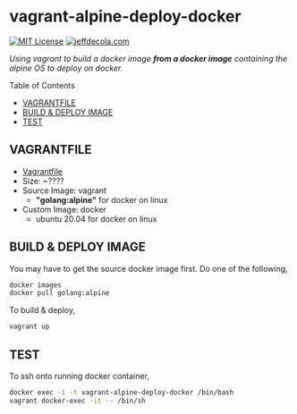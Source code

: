 # vagrant-alpine-deploy-docker

[![MIT License](http://img.shields.io/:license-mit-blue.svg)](http://jeffdecola.mit-license.org)
[![jeffdecola.com](https://img.shields.io/badge/website-jeffdecola.com-blue)](https://jeffdecola.com)

_Using vagrant to build a docker image
**from a docker image**
containing the alpine OS
to deploy on docker._

Table of Contents

* [VAGRANTFILE](https://github.com/JeffDeCola/my-vagrant-boxes/tree/master/docker/vagrant-alpine-deploy-docker#vagrantfile)
* [BUILD & DEPLOY IMAGE](https://github.com/JeffDeCola/my-vagrant-boxes/tree/master/docker/vagrant-alpine-deploy-docker#build--deploy-image)
* [TEST](https://github.com/JeffDeCola/my-vagrant-boxes/tree/master/docker/vagrant-alpine-deploy-docker#test)

## VAGRANTFILE

* [Vagrantfile](https://github.com/JeffDeCola/my-vagrant-boxes/blob/master/docker/vagrant-alpine-deploy-docker/Vagrantfile)
* Size: ~????
* Source Image: vagrant
  * **"golang:alpine"** for docker on linux
* Custom Image: docker
  * ubuntu 20.04 for docker on linux

## BUILD & DEPLOY IMAGE

You may have to get the source docker image first. Do one of the following,

```bash
docker images
docker pull golang:alpine
```

To build & deploy,

```bash
vagrant up
```

## TEST

To ssh onto running docker container,

```bash
docker exec -i -t vagrant-alpine-deploy-docker /bin/bash
vagrant docker-exec -it -- /bin/sh
```
